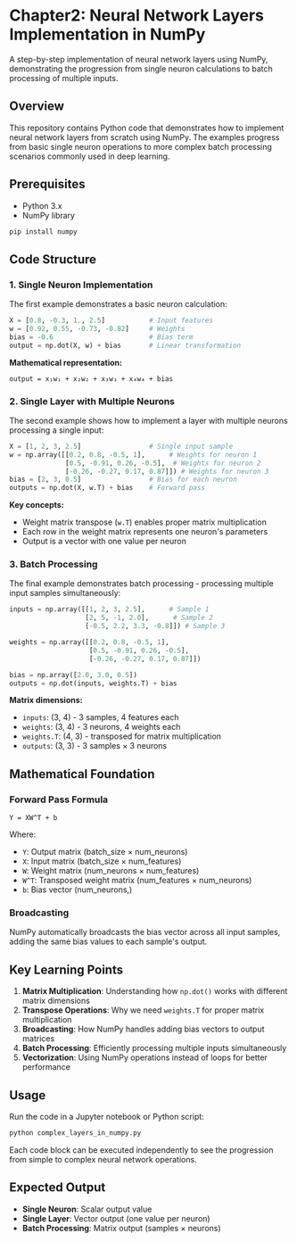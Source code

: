 # Chapter2: Neural Network Layers Implementation in NumPy

A step-by-step implementation of neural network layers using NumPy, demonstrating the progression from single neuron calculations to batch processing of multiple inputs.

## Overview

This repository contains Python code that demonstrates how to implement neural network layers from scratch using NumPy. The examples progress from basic single neuron operations to more complex batch processing scenarios commonly used in deep learning.

## Prerequisites

- Python 3.x
- NumPy library

```bash
pip install numpy
```

## Code Structure

### 1. Single Neuron Implementation

The first example demonstrates a basic neuron calculation:

```python
X = [0.8, -0.3, 1., 2.5]           # Input features
w = [0.92, 0.55, -0.73, -0.82]     # Weights
bias = -0.6                        # Bias term
output = np.dot(X, w) + bias       # Linear transformation
```

**Mathematical representation:**
```
output = x₁w₁ + x₂w₂ + x₃w₃ + x₄w₄ + bias
```

### 2. Single Layer with Multiple Neurons

The second example shows how to implement a layer with multiple neurons processing a single input:

```python
X = [1, 2, 3, 2.5]                 # Single input sample
w = np.array([[0.2, 0.8, -0.5, 1],      # Weights for neuron 1
              [0.5, -0.91, 0.26, -0.5],  # Weights for neuron 2
              [-0.26, -0.27, 0.17, 0.87]]) # Weights for neuron 3
bias = [2, 3, 0.5]                 # Bias for each neuron
outputs = np.dot(X, w.T) + bias    # Forward pass
```

**Key concepts:**
- Weight matrix transpose (`w.T`) enables proper matrix multiplication
- Each row in the weight matrix represents one neuron's parameters
- Output is a vector with one value per neuron

### 3. Batch Processing

The final example demonstrates batch processing - processing multiple input samples simultaneously:

```python
inputs = np.array([[1, 2, 3, 2.5],      # Sample 1
                   [2, 5, -1, 2.0],      # Sample 2
                   [-0.5, 2.2, 3.3, -0.8]]) # Sample 3

weights = np.array([[0.2, 0.8, -0.5, 1],
                    [0.5, -0.91, 0.26, -0.5],
                    [-0.26, -0.27, 0.17, 0.87]])

bias = np.array([2.0, 3.0, 0.5])
outputs = np.dot(inputs, weights.T) + bias
```

**Matrix dimensions:**
- `inputs`: (3, 4) - 3 samples, 4 features each
- `weights`: (3, 4) - 3 neurons, 4 weights each
- `weights.T`: (4, 3) - transposed for matrix multiplication
- `outputs`: (3, 3) - 3 samples × 3 neurons

## Mathematical Foundation

### Forward Pass Formula
```
Y = XW^T + b
```

Where:
- `Y`: Output matrix (batch_size × num_neurons)
- `X`: Input matrix (batch_size × num_features)
- `W`: Weight matrix (num_neurons × num_features)
- `W^T`: Transposed weight matrix (num_features × num_neurons)
- `b`: Bias vector (num_neurons,)

### Broadcasting
NumPy automatically broadcasts the bias vector across all input samples, adding the same bias values to each sample's output.

## Key Learning Points

1. **Matrix Multiplication**: Understanding how `np.dot()` works with different matrix dimensions
2. **Transpose Operations**: Why we need `weights.T` for proper matrix multiplication
3. **Broadcasting**: How NumPy handles adding bias vectors to output matrices
4. **Batch Processing**: Efficiently processing multiple inputs simultaneously
5. **Vectorization**: Using NumPy operations instead of loops for better performance

## Usage

Run the code in a Jupyter notebook or Python script:

```python
python complex_layers_in_numpy.py
```

Each code block can be executed independently to see the progression from simple to complex neural network operations.

## Expected Output

- **Single Neuron**: Scalar output value
- **Single Layer**: Vector output (one value per neuron)
- **Batch Processing**: Matrix output (samples × neurons)